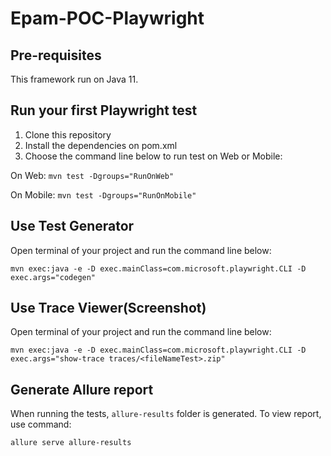 # Epam-POC-Playwright

## Pre-requisites
This framework run on Java 11.

## Run your first Playwright test
1. Clone this repository
2. Install the dependencies on pom.xml
3. Choose the command line below to run test on Web or Mobile:

On Web:
`mvn test -Dgroups="RunOnWeb"`

On Mobile:
`mvn test -Dgroups="RunOnMobile"`

## Use Test Generator
Open terminal of your project and run the command line below:

`mvn exec:java -e -D exec.mainClass=com.microsoft.playwright.CLI -D exec.args="codegen"`

## Use Trace Viewer(Screenshot)
Open terminal of your project and run the command line below:

`mvn exec:java -e -D exec.mainClass=com.microsoft.playwright.CLI -D exec.args="show-trace traces/<fileNameTest>.zip"`

## Generate Allure report
When running the tests, `allure-results` folder is generated.
To view report, use command:

`allure serve allure-results`
